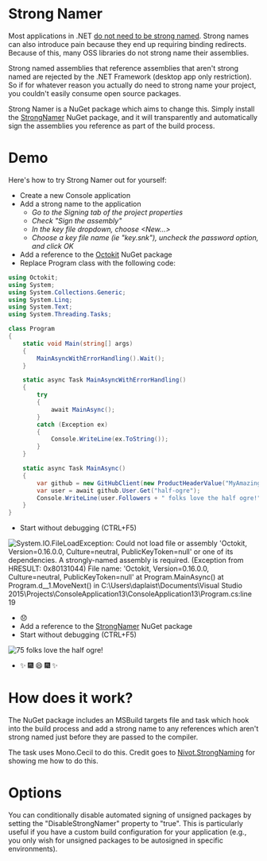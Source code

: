 # Strong Namer

Most applications in .NET [do not need to be strong named][1].  Strong names can
also introduce pain because they end up requiring binding redirects.  Because of
this, many OSS libraries do not strong name their assemblies.

[1]: https://github.com/dotnet/corefx/blob/c02d33b18398199f6acc17d375dab154e9a1df66/Documentation/project-docs/strong-name-signing.md#faq

Strong named assemblies that reference assemblies that aren't strong named are
rejected by the .NET Framework (desktop app only restriction).
So if for whatever reason you actually do need to strong name your project, you
couldn't easily consume open source packages.

Strong Namer is a NuGet package which aims to change this.  Simply install the
[StrongNamer](https://www.nuget.org/packages/strongnamer) NuGet package, and
it will transparently and automatically sign the assemblies you reference as
part of the build process.

# Demo

Here's how to try Strong Namer out for yourself:

- Create a new Console application
- Add a strong name to the application
  - *Go to the Signing tab of the project properties*
  - *Check "Sign the assembly"*
  - *In the key file dropdown, choose &lt;New...&gt;*
  - *Choose a key file name (ie "key.snk"), uncheck the password option,
     and click OK*
- Add a reference to the [Octokit](https://www.nuget.org/packages/octokit)
  NuGet package
- Replace Program class with the following code:

``` C#
using Octokit;
using System;
using System.Collections.Generic;
using System.Linq;
using System.Text;
using System.Threading.Tasks;

class Program
{
    static void Main(string[] args)
    {
        MainAsyncWithErrorHandling().Wait();
    }

    static async Task MainAsyncWithErrorHandling()
    {
        try
        {
            await MainAsync();
        }
        catch (Exception ex)
        {
            Console.WriteLine(ex.ToString());
        }
    }

    static async Task MainAsync()
    {
        var github = new GitHubClient(new ProductHeaderValue("MyAmazingApp"));
        var user = await github.User.Get("half-ogre");
        Console.WriteLine(user.Followers + " folks love the half ogre!");
    }
}
```
- Start without debugging (CTRL+F5)

![System.IO.FileLoadException: Could not load file or assembly 'Octokit, Version=0.16.0.0, Culture=neutral, PublicKeyToken=null' or one of its dependencies. A strongly-named assembly is required. (Exception from HRESULT: 0x80131044)
File name: 'Octokit, Version=0.16.0.0, Culture=neutral, PublicKeyToken=null'
   at Program.MainAsync()
   at Program.<MainAsyncWithErrorHandling>d__1.MoveNext() in C:\Users\daplaist\Documents\Visual Studio 2015\Projects\ConsoleApplication13\ConsoleApplication13\Program.cs:line 19](images/StrongNameSadPanda.png)
- :disappointed:
- Add a reference to the [StrongNamer](https://www.nuget.org/packages/strongnamer)
  NuGet package
- Start without debugging (CTRL+F5)

![75 folks love the half ogre!](images/StrongNameSuccessSparkles.png)
- :sparkles: :fireworks: :smile: :fireworks: :sparkles:

# How does it work?

The NuGet package includes an MSBuild targets file and task which hook into the
build process and add a strong name to any references which aren't strong named
just before they are passed to the compiler.

The task uses Mono.Cecil to do this.  Credit goes to [Nivot.StrongNaming](https://github.com/oising/strongnaming) for showing me how
to do this.

# Options

You can conditionally disable automated signing of unsigned packages by setting the "DisableStrongNamer" property to "true".  This is particularly useful if you have a custom build configuration for your application (e.g., you only wish for unsigned packages to be autosigned in specific environments).
